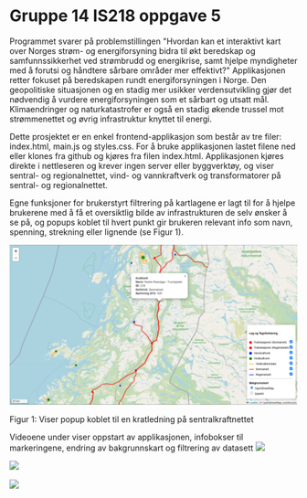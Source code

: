 # Gruppe 14 IS218 oppgave 5

Programmet svarer på problemstillingen "Hvordan kan et interaktivt kart over Norges strøm- og energiforsyning bidra til økt beredskap og samfunnssikkerhet ved strømbrudd og energikrise, samt hjelpe myndigheter med å forutsi og håndtere sårbare områder mer effektivt?"
Applikasjonen retter fokuset på beredskapen rundt energiforsyningen i Norge. Den geopolitiske situasjonen og en stadig mer usikker verdensutvikling gjør det nødvendig å vurdere energiforsyningen som et sårbart og utsatt mål. Klimaendringer og naturkatastrofer er også en stadig økende trussel mot strømmenettet og øvrig infrastruktur knyttet til energi.

Dette prosjektet er en enkel frontend-applikasjon som består av tre filer: index.html, main.js og styles.css. For å bruke applikasjonen lastet filene ned eller klones fra github og kjøres fra filen index.html. Applikasjonen kjøres direkte i nettleseren og krever ingen server eller byggverktøy, og viser sentral- og regionalnettet, vind- og vannkraftverk og transformatorer på sentral- og regionalnettet. 

Egne funksjoner for brukerstyrt filtrering på kartlagene er lagt til for å hjelpe brukerene med å få et oversiktlig bilde av infrastrukturen de selv ønsker å se på, og popups koblet til hvert punkt gir brukeren relevant info som navn, spenning, strekning eller lignende (se Figur 1).

![](Bilder/bilde1.png)

Figur 1: Viser popup koblet til en kratledning på sentralkraftnettet





Videoene under viser oppstart av applikasjonen, infobokser til markeringene, endring av bakgrunnskart og filtrering av datasett 
![](Bilder/Figur1.gif)

![](Bilder/Figur2.gif)

![](Bilder/Figur3.gif)
